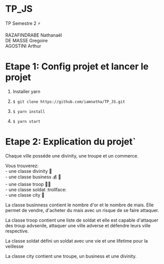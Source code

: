 # TP_JS
TP Semestre 2 :zap:

RAZAFINDRABE Nathanaël   
DE MASSE Gregoire  
AGOSTINI Arthur

# Etape 1: Config projet et lancer le projet

1. Installer yarn

2. `$ git clone https://github.com/iamnatha/TP_JS.git`

3. `$ yarn install`

4. `$ yarn start`

# Etape 2: Explication du projet`

Chaque ville posséde une divinity, une troupe et un commerce.

Vous trouverez:  
    - une classe divinity  :pray:  
    - une classe business  :moneybag: :corn:  
    - une classe troop     :guardsman:  
    - une classe soldat    :trollface:  
    - une classe city      :european_castle:  
    
La classe businness contient le nombre d'or et le nombre de mais.
Elle permet de vendre, d'acheter du mais avec un risque de se faire attaquer. 

La classe troop contient une liste de soldat et elle est capable d'attaquer des troup advserde, 
attaquer une ville adverse et défendre leurs ville respective.

La classe soldat défini un soldat avec une vie et une lifetime pour la veillesse 

La classe city contient une troupe, un business et une divinity.


